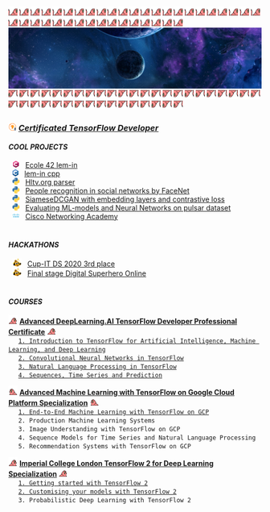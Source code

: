 <img src="custom_emoji/congaparrot.gif"
alt="parrot" title="parrot"
width="18" height="18"/>
<img src="custom_emoji/congaparrot.gif"
alt="parrot" title="parrot"
width="18" height="18"/>
<img src="custom_emoji/congaparrot.gif"
alt="parrot" title="parrot"
width="18" height="18"/>
<img src="custom_emoji/congaparrot.gif"
alt="parrot" title="parrot"
width="18" height="18"/>
<img src="custom_emoji/congaparrot.gif"
alt="parrot" title="parrot"
width="18" height="18"/>
<img src="custom_emoji/congaparrot.gif"
alt="parrot" title="parrot"
width="18" height="18"/>
<img src="custom_emoji/congaparrot.gif"
alt="parrot" title="parrot"
width="18" height="18"/>
<img src="custom_emoji/congaparrot.gif"
alt="parrot" title="parrot"
width="18" height="18"/>
<img src="custom_emoji/congaparrot.gif"
alt="parrot" title="parrot"
width="18" height="18"/>
<img src="custom_emoji/congaparrot.gif"
alt="parrot" title="parrot"
width="18" height="18"/>
<img src="custom_emoji/congaparrot.gif"
alt="parrot" title="parrot"
width="18" height="18"/>
<img src="custom_emoji/congaparrot.gif"
alt="parrot" title="parrot"
width="18" height="18"/>
<img src="custom_emoji/congaparrot.gif"
alt="parrot" title="parrot"
width="18" height="18"/>
<img src="custom_emoji/congaparrot.gif"
alt="parrot" title="parrot"
width="18" height="18"/>
<img src="custom_emoji/congaparrot.gif"
alt="parrot" title="parrot"
width="18" height="18"/>
<img src="custom_emoji/congaparrot.gif"
alt="parrot" title="parrot"
width="18" height="18"/>
<img src="custom_emoji/congaparrot.gif"
alt="parrot" title="parrot"
width="18" height="18"/>
<img src="custom_emoji/congaparrot.gif"
alt="parrot" title="parrot"
width="18" height="18"/>
<img src="custom_emoji/congaparrot.gif"
alt="parrot" title="parrot"
width="18" height="18"/>
<img src="custom_emoji/congaparrot.gif"
alt="parrot" title="parrot"
width="18" height="18"/>
<img src="custom_emoji/congaparrot.gif"
alt="parrot" title="parrot"
width="18" height="18"/>
<img src="custom_emoji/congaparrot.gif"
alt="parrot" title="parrot"
width="18" height="18"/>
<img src="custom_emoji/congaparrot.gif"
alt="parrot" title="parrot"
width="18" height="18"/>
<img src="custom_emoji/congaparrot.gif"
alt="parrot" title="parrot"
width="18" height="18"/>
<img src="custom_emoji/congaparrot.gif"
alt="parrot" title="parrot"
width="18" height="18"/>
<img src="custom_emoji/congaparrot.gif"
alt="parrot" title="parrot"
width="18" height="18"/>
<img src="custom_emoji/congaparrot.gif"
alt="parrot" title="parrot"
width="18" height="18"/>
<img src="custom_emoji/congaparrot.gif"
alt="parrot" title="parrot"
width="18" height="18"/>
<img src="custom_emoji/congaparrot.gif"
alt="parrot" title="parrot"
width="18" height="18"/>
<img src="custom_emoji/congaparrot.gif"
alt="parrot" title="parrot"
width="18" height="18"/>
<img src="custom_emoji/congaparrot.gif"
alt="parrot" title="parrot"
width="18" height="18"/>
<img src="custom_emoji/congaparrot.gif"
alt="parrot" title="parrot"
width="18" height="18"/>
<img src="custom_emoji/congaparrot.gif"
alt="parrot" title="parrot"
width="18" height="18"/>
<img src="custom_emoji/congaparrot.gif"
alt="parrot" title="parrot"
width="18" height="18"/>
<img src="custom_emoji/congaparrot.gif"
alt="parrot" title="parrot"
width="18" height="18"/>
<img src="custom_emoji/congaparrot.gif"
alt="parrot" title="parrot"
width="18" height="18"/>
<img src="custom_emoji/congaparrot.gif"
alt="parrot" title="parrot"
width="18" height="18"/>
<img src="custom_emoji/congaparrot.gif"
alt="parrot" title="parrot"
width="18" height="18"/>
<img src="custom_emoji/congaparrot.gif"
alt="parrot" title="parrot"
width="18" height="18"/>  
![HEADER](cosmo.jpg)  
<img src="custom_emoji/aussiereversecongaparrot.gif"
alt="parrot" title="parrot"
width="18" height="18"/>
<img src="custom_emoji/aussiereversecongaparrot.gif"
alt="parrot" title="parrot"
width="18" height="18"/>
<img src="custom_emoji/aussiereversecongaparrot.gif"
alt="parrot" title="parrot"
width="18" height="18"/>
<img src="custom_emoji/aussiereversecongaparrot.gif"
alt="parrot" title="parrot"
width="18" height="18"/>
<img src="custom_emoji/aussiereversecongaparrot.gif"
alt="parrot" title="parrot"
width="18" height="18"/>
<img src="custom_emoji/aussiereversecongaparrot.gif"
alt="parrot" title="parrot"
width="18" height="18"/>
<img src="custom_emoji/aussiereversecongaparrot.gif"
alt="parrot" title="parrot"
width="18" height="18"/>
<img src="custom_emoji/aussiereversecongaparrot.gif"
alt="parrot" title="parrot"
width="18" height="18"/>
<img src="custom_emoji/aussiereversecongaparrot.gif"
alt="parrot" title="parrot"
width="18" height="18"/>
<img src="custom_emoji/aussiereversecongaparrot.gif"
alt="parrot" title="parrot"
width="18" height="18"/>
<img src="custom_emoji/aussiereversecongaparrot.gif"
alt="parrot" title="parrot"
width="18" height="18"/>
<img src="custom_emoji/aussiereversecongaparrot.gif"
alt="parrot" title="parrot"
width="18" height="18"/>
<img src="custom_emoji/aussiereversecongaparrot.gif"
alt="parrot" title="parrot"
width="18" height="18"/>
<img src="custom_emoji/aussiereversecongaparrot.gif"
alt="parrot" title="parrot"
width="18" height="18"/>
<img src="custom_emoji/aussiereversecongaparrot.gif"
alt="parrot" title="parrot"
width="18" height="18"/>
<img src="custom_emoji/aussiereversecongaparrot.gif"
alt="parrot" title="parrot"
width="18" height="18"/>
<img src="custom_emoji/aussiereversecongaparrot.gif"
alt="parrot" title="parrot"
width="18" height="18"/>
<img src="custom_emoji/aussiereversecongaparrot.gif"
alt="parrot" title="parrot"
width="18" height="18"/>
<img src="custom_emoji/aussiereversecongaparrot.gif"
alt="parrot" title="parrot"
width="18" height="18"/>
<img src="custom_emoji/aussiereversecongaparrot.gif"
alt="parrot" title="parrot"
width="18" height="18"/>
<img src="custom_emoji/aussiereversecongaparrot.gif"
alt="parrot" title="parrot"
width="18" height="18"/>
<img src="custom_emoji/aussiereversecongaparrot.gif"
alt="parrot" title="parrot"
width="18" height="18"/>
<img src="custom_emoji/aussiereversecongaparrot.gif"
alt="parrot" title="parrot"
width="18" height="18"/>
<img src="custom_emoji/aussiereversecongaparrot.gif"
alt="parrot" title="parrot"
width="18" height="18"/>
<img src="custom_emoji/aussiereversecongaparrot.gif"
alt="parrot" title="parrot"
width="18" height="18"/>
<img src="custom_emoji/aussiereversecongaparrot.gif"
alt="parrot" title="parrot"
width="18" height="18"/>
<img src="custom_emoji/aussiereversecongaparrot.gif"
alt="parrot" title="parrot"
width="18" height="18"/>
<img src="custom_emoji/aussiereversecongaparrot.gif"
alt="parrot" title="parrot"
width="18" height="18"/>
<img src="custom_emoji/aussiereversecongaparrot.gif"
alt="parrot" title="parrot"
width="18" height="18"/>
<img src="custom_emoji/aussiereversecongaparrot.gif"
alt="parrot" title="parrot"
width="18" height="18"/>
<img src="custom_emoji/aussiereversecongaparrot.gif"
alt="parrot" title="parrot"
width="18" height="18"/>
<img src="custom_emoji/aussiereversecongaparrot.gif"
alt="parrot" title="parrot"
width="18" height="18"/>
<img src="custom_emoji/aussiereversecongaparrot.gif"
alt="parrot" title="parrot"
width="18" height="18"/>
<img src="custom_emoji/aussiereversecongaparrot.gif"
alt="parrot" title="parrot"
width="18" height="18"/>
<img src="custom_emoji/aussiereversecongaparrot.gif"
alt="parrot" title="parrot"
width="18" height="18"/>
<img src="custom_emoji/aussiereversecongaparrot.gif"
alt="parrot" title="parrot"
width="18" height="18"/>
<img src="custom_emoji/aussiereversecongaparrot.gif"
alt="parrot" title="parrot"
width="18" height="18"/>
<img src="custom_emoji/aussiereversecongaparrot.gif"
alt="parrot" title="parrot"
width="18" height="18"/>
<img src="custom_emoji/aussiereversecongaparrot.gif"
alt="parrot" title="parrot"
width="18" height="18"/>


### <img src="custom_emoji/TF.png" alt="TF2" width="16" height="16"/> [<ins>***Certificated TensorFlow Developer***</ins>](CERTIFICATES/zd0e81jv.pdf "Certificate") ###






#### ***COOL PROJECTS*** ####


&nbsp; <img src="custom_emoji/c-lang.png" 
alt="Clang" title="Clang" 
width="14" height="14"/>
&nbsp; [Ecole 42 lem-in](https://github.com/artemk1337/lem-in)  
&nbsp; <img src="custom_emoji/cpp.png" 
alt="Cpp" title="Cpp" 
width="12" height="14"/>
&nbsp; [lem-in cpp](https://github.com/artemk1337/lem-in_cpp)  
&nbsp; <img src="custom_emoji/python.png" 
alt="Python" title="Python" 
width="14" height="14"/>
&nbsp; [Hltv.org parser](https://github.com/artemk1337/python_hltv_parser)  
&nbsp; <img src="custom_emoji/python.png" 
alt="Python" title="Python" 
width="14" height="14"/>
&nbsp; [People recognition in social networks by FaceNet](https://github.com/artemk1337/tinder_to_vk/tree/finder_vk)  
&nbsp; <img src="custom_emoji/python.png" 
alt="Python" title="Python" 
width="14" height="14"/>
&nbsp; [SiameseDCGAN with embedding layers and contrastive loss](https://github.com/artemk1337/SiameseDCGAN-with-embedding-layers-and-contrastive-loss)  
&nbsp; <img src="custom_emoji/python.png" 
alt="Python" title="Python" 
width="14" height="14"/>
&nbsp; [Evaluating ML-models and Neural Networks on pulsar dataset](https://github.com/artemk1337/ML_test_all_models_on_pulsar)  
&nbsp; <img src="custom_emoji/cisco.png" 
alt="Cisco" title="Cisco" 
width="14" height="14"/>
&nbsp; [Cisco Networking Academy](https://github.com/artemk1337/cisco_networking_academy)  


# 

#### ***HACKATHONS***

&nbsp; <img src="custom_emoji/this-is-fine-fire.gif" 
alt="fire" title="fire" 
width="18" height="16"/>
&nbsp; [Cup-IT DS 2020 3rd place](HACKATHONS/Cup%20IT%202020%20DS.pdf "Certificate")  
&nbsp; <img src="custom_emoji/this-is-fine-fire.gif" 
alt="fire" title="fire" 
width="18" height="16"/>
&nbsp; [Final stage Digital Superhero Online](HACKATHONS/adam.42.pdf "Certificate")  


#


#### ***COURSES*** ####

<img src="custom_emoji/parrot.gif"
alt="parrot" title="parrot"
width="18" height="18"/>
[<ins><b>Advanced DeepLearning.AI TensorFlow Developer Professional Certificate</b></ins>][DLAI_ALL]
<img src="custom_emoji/parrot.gif"
alt="parrot" title="parrot"
width="18" height="18"/>  
&nbsp;&nbsp;&nbsp;&nbsp; [`1. Introduction to TensorFlow for Artificial Intelligence, Machine Learning, and Deep Learning`][DLAI1]  
&nbsp;&nbsp;&nbsp;&nbsp; [`2. Convolutional Neural Networks in TensorFlow`][DLAI2]  
&nbsp;&nbsp;&nbsp;&nbsp; [`3. Natural Language Processing in TensorFlow`][DLAI3]  
&nbsp;&nbsp;&nbsp;&nbsp; [`4. Sequences, Time Series and Prediction`][DLAI4]  


[DLAI_ALL]: COURSES/DeepLearning.AI%20TensorFlow%20Developer/Coursera%20RQKWMXGCYDCG.png "Certificate"  
[DLAI1]: COURSES/DeepLearning.AI%20TensorFlow%20Developer/Coursera%20TA3L4CL6SDC8.png "Certificate"  
[DLAI2]: COURSES/DeepLearning.AI%20TensorFlow%20Developer/Coursera%204WJ852DRGKEC.png "Certificate"
[DLAI3]: COURSES/DeepLearning.AI%20TensorFlow%20Developer/Coursera%20XEHPD7DKG7HN.png "Certificate"
[DLAI4]: COURSES/DeepLearning.AI%20TensorFlow%20Developer/Coursera%20JUAXXDNL9TB2.png "Certificate"


<img src="custom_emoji/reverseparrot.gif"
alt="parrot" title="parrot"
width="18" height="18"/>
<ins><b>Advanced Machine Learning with TensorFlow on Google Cloud Platform Specialization</b></ins>
<img src="custom_emoji/reverseparrot.gif"
alt="parrot" title="parrot"
width="18" height="18"/>  
&nbsp;&nbsp;&nbsp;&nbsp; [`1. End-to-End Machine Learning with TensorFlow on GCP`][AMLGCP1]  
&nbsp;&nbsp;&nbsp;&nbsp; `2. Production Machine Learning Systems`  
&nbsp;&nbsp;&nbsp;&nbsp; `3. Image Understanding with TensorFlow on GCP`  
&nbsp;&nbsp;&nbsp;&nbsp; `4. Sequence Models for Time Series and Natural Language Processing`  
&nbsp;&nbsp;&nbsp;&nbsp; `5. Recommendation Systems with TensorFlow on GCP`  


[AMLGCP1]: COURSES/Advanced%20Machine%20Learning%20with%20TensorFlow%20on%20Google%20Cloud%20Platform%20Specialization/Coursera%20PMBD9B6NBKMX.pdf  "Certificate"  


<img src="custom_emoji/parrot.gif"
alt="parrot" title="parrot"
width="18" height="18"/>
<ins><b>Imperial College London TensorFlow 2 for Deep Learning Specialization</b></ins>
<img src="custom_emoji/parrot.gif"
alt="parrot" title="parrot"
width="18" height="18"/>  
&nbsp;&nbsp;&nbsp;&nbsp; [`1. Getting started with TensorFlow 2`][TF2DLS1]  
&nbsp;&nbsp;&nbsp;&nbsp; [`2. Customising your models with TensorFlow 2`][TF2DLS1]  
&nbsp;&nbsp;&nbsp;&nbsp; `3. Probabilistic Deep Learning with TensorFlow 2`  


[TF2DLS1]: COURSES/TensorFlow%202%20for%20Deep%20Learning%20Specialization%20by%20IMPERIAL%20COLLEGE%20LONDON/Coursera%20S8FMJBMQWBNL.pdf
[TF2DLS1]: COURSES/TensorFlow%202%20for%20Deep%20Learning%20Specialization%20by%20IMPERIAL%20COLLEGE%20LONDON/Coursera%20P8KEZY7XRFEF.pdf


<!--
```diff
- text in red
+ text in green
! text in orange
# text in gray
@@ text in purple (and bold)@@
```
-->


<!--
**artemk1337/artemk1337** is a ✨ _special_ ✨ repository because its `README.md` (this file) appears on your GitHub profile.

Here are some ideas to get you started:

- 🔭 I’m currently working on ...
- 🌱 I’m currently learning ...
- 👯 I’m looking to collaborate on ...
- 🤔 I’m looking for help with ...
- 💬 Ask me about ...
- 📫 How to reach me: ...
- 😄 Pronouns: ...
- ⚡ Fun fact: ...
-->
